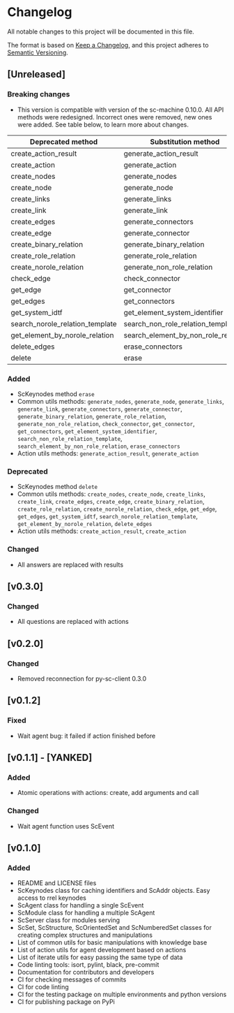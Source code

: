 # Changelog
All notable changes to this project will be documented in this file.

The format is based on [Keep a Changelog](https://keepachangelog.com/en/1.0.0/),
and this project adheres to [Semantic Versioning](https://semver.org/spec/v2.0.0.html).

## [Unreleased]
### Breaking changes
 - This version is compatible with version of the sc-machine 0.10.0. All API methods were redesigned. Incorrect ones were removed, new ones were added. See table below, to learn more about changes.
   
  | Deprecated method                       | Substitution method                        | 
  |-----------------------------------------|--------------------------------------------|
  | create_action_result                    | generate_action_result                     |
  | create_action                           | generate_action                            |
  | create_nodes                            | generate_nodes                             |
  | create_node                             | generate_node                              |
  | create_links                            | generate_links                             |
  | create_link                             | generate_link                              |
  | create_edges                            | generate_connectors                        |
  | create_edge                             | generate_connector                         |
  | create_binary_relation                  | generate_binary_relation                   | 
  | create_role_relation                    | generate_role_relation                     |
  | create_norole_relation                  | generate_non_role_relation                 |
  | check_edge                              | check_connector                            |
  | get_edge                                | get_connector                              |
  | get_edges                               | get_connectors                             |
  | get_system_idtf                         | get_element_system_identifier              |
  | search_norole_relation_template         | search_non_role_relation_template          |
  | get_element_by_norole_relation          | search_element_by_non_role_relation           |
  | delete_edges                            | erase_connectors                           |
  | delete                                  | erase                                      |

### Added
- ScKeynodes method `erase`
- Common utils methods: `generate_nodes`, `generate_node`, `generate_links`, `generate_link`, `generate_connectors`, `generate_connector`, `generate_binary_relation`, `generate_role_relation`, `generate_non_role_relation`, `check_connector`, `get_connector`, `get_connectors`, `get_element_system_identifier`, `search_non_role_relation_template`, `search_element_by_non_role_relation`, `erase_connectors`
- Action utils methods: `generate_action_result`, `generate_action`

### Deprecated
- ScKeynodes method `delete`
- Common utils methods: `create_nodes`, `create_node`, `create_links`, `create_link`, `create_edges`, `create_edge`, `create_binary_relation`, `create_role_relation`, `create_norole_relation`, `check_edge`, `get_edge`, `get_edges`, `get_system_idtf`, `search_norole_relation_template`, `get_element_by_norole_relation`, `delete_edges`
- Action utils methods: `create_action_result`, `create_action`

### Changed
- All answers are replaced with results

## [v0.3.0]
### Changed
- All questions are replaced with actions

## [v0.2.0]
### Changed
- Removed reconnection for py-sc-client 0.3.0

## [v0.1.2]
### Fixed
- Wait agent bug: it failed if action finished before

## [v0.1.1] - [YANKED]
### Added
- Atomic operations with actions: create, add arguments and call
### Changed
- Wait agent function uses ScEvent

## [v0.1.0]
### Added
- README and LICENSE files
- ScKeynodes class for caching identifiers and ScAddr objects. Easy access to rrel keynodes
- ScAgent class for handling a single ScEvent
- ScModule class for handling a multiple ScAgent
- ScServer class for modules serving
- ScSet, ScStructure, ScOrientedSet and ScNumberedSet classes for creating complex structures and manipulations
- List of common utils for basic manipulations with knowledge base
- List of action utils for agent development based on actions
- List of iterate utils for easy passing the same type of data
- Code linting tools: isort, pylint, black, pre-commit
- Documentation for contributors and developers
- CI for checking messages of commits
- CI for code linting
- CI for the testing package on multiple environments and python versions
- CI for publishing package on PyPi
